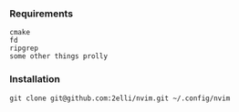 ### Requirements
```
cmake
fd
ripgrep
some other things prolly
```

### Installation
`git clone git@github.com:2elli/nvim.git ~/.config/nvim`
